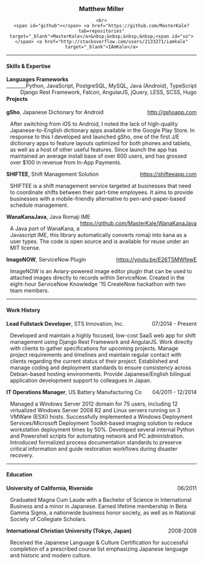 <!-- Render in python-markdown for best effect (https://github.com/waylan/Python-Markdown) -->
<style type="text/css">
	/* Assign to a <p> to help control print layout */
	.print-show {
		display: none;
	}

	h3 {
		margin: 0px !important;
		padding: 0px !important;
	}

	span#github::before {
		content: url('data:image/png;base64,iVBORw0KGgoAAAANSUhEUgAAABAAAAAQCAQAAAC1+jfqAAAAAnNCSVQICFXsRgQAAAAJcEhZcwAAAHcAAAB3AZw8xOwAAAAZdEVYdFNvZnR3YXJlAHd3dy5pbmtzY2FwZS5vcmeb7jwaAAAA8ElEQVQoU33OsUrCARTF4S90F0KDBsWhwUkLWoK20t6g2dW9GqTAJwiK5giCth6g0XCQFmdRlzJdggYH3W6D2hL/OMvlnN85XOF/CRpuHP0JTtxpLIG2EB4dOnXmSt2xJyG0l8A4cf9jCbwmAu3Apq9E4FuW68Q4hFt6q7PrzcTCwsSb7srtMRMG9pQV1zVFZXsGwoyR0LRtbiwdgrSxuW1NYcSzcKAqhHwI8kKoOhCeuRTqcmaGUiFIGZrJqQuXbPnUl1GQ/f0hqyCj711WsKNtqqWmoqSkoqZlqqMU1p1d5x686Oh4ce/Cvo3wCyTrB+uNxaQpJPHSAAAAAElFTkSuQmCC');
	}

	span#so::before {
		content: url('data:image/png;base64,iVBORw0KGgoAAAANSUhEUgAAABAAAAAQCAQAAAC1+jfqAAAAAnNCSVQICFXsRgQAAAAJcEhZcwAAAG8AAABvAfGi3EMAAAAZdEVYdFNvZnR3YXJlAHd3dy5pbmtzY2FwZS5vcmeb7jwaAAAA5ElEQVQoU23NPSgEABTA8d+xGs7glIXFRyaZlCzqysBAKYObZBe3cMrqMlkMJicZDTZlNBEpi+/hio5MFqnLs+jcV//l9d6vntAsbYrSITSexoyHoGSlOTjyoj04tdccpLw7DLZd1gHDFrQE08KsRV9aa8GSsgsjQcGHSaG/7oUhZ34U9CnKyUhWAXPmdATzXn0arewrw4GyH1c2TVmWqAIG5UKQNGPHvZCV1/kPJlzrcWLflqyMjC4lA7Wg265j54q+hVQj6LVqTc66DXmJRpD27MmjB3duQz24kazrrRZEk/7AL8OWvUHCj1eEAAAAAElFTkSuQmCC');
	}

	.text-center {
		text-align: center;
	}

	.left-pad {
		margin-left: 10px;
	}

	.right-float {
		float: right;
	}

	@media print {
		body {
			border: 0px;
		}

		/* Prevent Python-Markdown from ruining print output */
		.markdown-body a[href]:after {
			content: "";
		}

		.print-show {
			display: block;
		}

		span#github::before {
			content: 'GitHub: ';
		}

		span#so::before {
			content: 'Stack Overflow: ';
		}

		.print-hide {
			display: none;
		}
	}
</style>

<!-- BEGIN RESUME -->
<div class="text-center">
	<h3>Matthew Miller</h3>
	<script type="text/javascript">
	//<![CDATA[
	<!--
	var x="function f(x){var i,o=\"\",ol=x.length,l=ol;while(x.charCodeAt(l/13)!" +
	"=89){try{x+=x;l+=l;}catch(e){}}for(i=l-1;i>=0;i--){o+=x.charAt(i);}return o" +
	".substr(0,ol);}f(\")111,\\\"zp400\\\\720\\\\730\\\\QTY720\\\\JRZY]^_PYoYHD_" +
	"^HE430\\\\VVFM400\\\\230\\\\Pl|s: jjzy0.d`p771\\\\6?6:;&;<?'/41:*#(020\\\\1" +
	"20\\\\130\\\\710\\\\320\\\\310\\\\710\\\\Y200\\\\330\\\\120\\\\630\\\\700\\" +
	"\\220\\\\730\\\\310\\\\\\\"(f};o nruter};))++y(^)i(tAedoCrahc.x(edoCrahCmor" +
	"f.gnirtS=+o;721=%y;i=+y)111==i(fi{)++i;l<i;0=i(rof;htgnel.x=l,\\\"\\\"=o,i " +
	"rav{)y,x(f noitcnuf\")"                                                      ;
	while(x=eval(x));
	//-->
	//]]>
	</script>

	<br>
	<span id="github"></span> <a href="https://github.com/MasterKale?tab=repositories" target="_blank">MasterKale</a>&nbsp;&nbsp;&nbsp;&nbsp;<span id="so"></span> <a href="http://stackoverflow.com/users/2133271/iamkale" target="_blank">IAmKale</a>
</div>

---------
#### Skills & Expertise

**Languages** <span class="right-float">Python, JavaScript, PostgreSQL, MySQL, Java (Android), TypeScript</span>
**Frameworks** <span class="right-float">Django Rest Framework, Falcon, AngularJS, jQuery, LESS, SCSS, Hugo</span>

---------
#### Projects

**gSho**, Japanese Dictionary for Android <span class="right-float">http://gshoapp.com</span>

<p class="left-pad">After switching from iOS to Android, I noted the lack of high-quality Japanese-to-English dictionary apps available in the Google Play Store. In response to this I developed and launched gSho, one of the first J/E dictionary apps to feature layouts optimized for both phones and tablets, as well as a host of other useful features. Since launch the app has maintained an average install base of over 600 users, and has grossed over $100 in revenue from In-App Payments.</p>

**SHIFTEE**, Shift Management Solution <span class="right-float">https://shifteeapp.com</span>

<p class="left-pad">SHIFTEE is a shift management service targeted at businesses that need to coordinate shifts between their part-time employees. It aims to provide businesses with a mobile-friendly alternative to pen-and-paper-based schedule management.</p>

**WanaKanaJava**, Java Romaji IME <span class="right-float">https://github.com/MasterKale/WanaKanaJava</span>

<p class="left-pad">A Java port of WanaKana, a Javascript IME, this library automatically converts romaji into kana as a user types. The code is open source and is available for reuse under an MIT license.</p>

**ImageNOW**, ServiceNow Plugin <span class="right-float">https://youtu.be/E26TSMWfewE</span>

<p class="left-pad">ImageNOW is an Aviary-powered image editor plugin that can be used to attached images directly to records within ServiceNow. Created in the eight-hour ServiceNow Knowledge '15 CreateNow hackathon with two team members.</p>

---------
#### Work History

**Lead Fullstack Developer**, STS Innovation, Inc. <span class="right-float">07/2014 - Present</span>

<p class="left-pad">Developed and maintain a highly focused, low-cost SaaS web app for shift management using Django Rest Framework and AngularJS. Work directly with clients to gather specifications for upcoming projects. Manage project requirements and timelines and maintain regular contact with clients regarding the current status of their project. Established and manage coding and deployment standards to ensure consistency across Debian-based hosting environments. Provide Japanese/English bilingual application development support to colleagues in Japan.</p>

**IT Operations Manager**, US Battery Manufacturing Co <span class="right-float">04/2011 - 12/2014</span>

<p class="left-pad">Managed a Windows Server 2012 domain for 75 users, including 12 virtualized Windows Server 2008 R2 and Linux servers running on 3 VMWare (ESXi) hosts. Successfully implemented a Windows Deployment Services/Microsoft Deployment Toolkit-based imaging solution to reduce workstation deployment times by 50%. Developed several internal Python and Powershell scripts for automating network and PC administration. Introduced formalized process documentation standards to preserve critical information and guide restoration workflows during disaster recovery.</p>

---------
#### Education

**University of California, Riverside** <span class="right-float">06/2011</span>

<p class="left-pad">Graduated Magna Cum Laude with a Bachelor of Science in International Business and a minor in Japanese. Earned lifetime membership in Beta Gamma Sigma, a nationwide business honor society, as well as in National Society of Collegiate Scholars.</p>

**International Christian University (Tokyo, Japan)** <span class="right-float">2008-2009</span>

<p class="left-pad">Received the Japanese Language &amp; Culture Certification for successful completion of a prescribed course list emphasizing Japanese language and historic and modern culture.</p>
<p class="print-show text-center"><br>See this resume live at <a href="">https://iammiller.com/resume/</a></p>
<!-- END RESUME -->